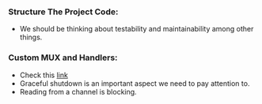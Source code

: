 ### Structure The Project Code:

  * We should be thinking about testability and maintainability among other things.

### Custom MUX and Handlers:

  * Check this [link](https://www.alexedwards.net/blog/a-recap-of-request-handling)
  * Graceful shutdown is an important aspect we need to pay attention to.
  * Reading from a channel is blocking.
  